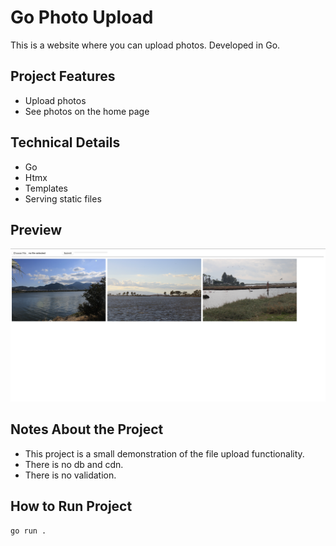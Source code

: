 # Go Photo Upload

This is a website where you can upload photos. Developed in Go.

## Project Features

- Upload photos
- See photos on the home page

## Technical Details

- Go
- Htmx
- Templates
- Serving static files

## Preview

<img src="previews/preview.png" alt="preview" />

## Notes About the Project

- This project is a small demonstration of the file upload functionality.
- There is no db and cdn.
- There is no validation.

## How to Run Project

```bash
go run .
```
